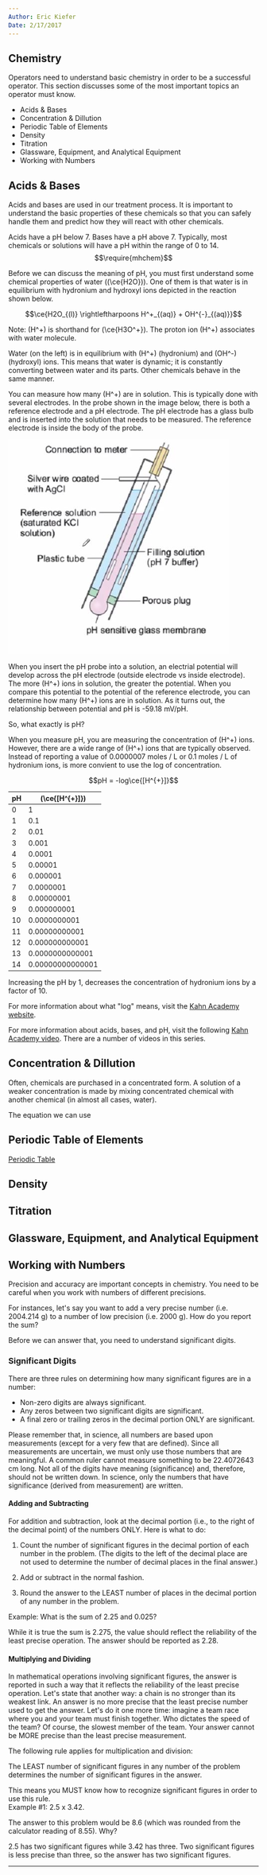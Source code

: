 ```yaml
---
Author: Eric Kiefer
Date: 2/17/2017
---
```


## Chemistry  
Operators need to understand basic chemistry in order to be a successful operator. This section discusses some of the most important topics an operator must know.

* Acids & Bases  
* Concentration & Dillution  
* Periodic Table of Elements  
* Density   
* Titration    
* Glassware, Equipment, and Analytical Equipment  
* Working with Numbers  

## Acids & Bases  

Acids and bases are used in our treatment process. It is important to understand the basic properties of these chemicals so that you can safely handle them and predict how they will react with other chemicals.

Acids have a pH below 7. Bases have a pH above 7. Typically, most chemicals or solutions will have a pH within the range of 0 to 14.
$$\require{mhchem}$$

Before we can discuss the meaning of pH, you must first understand some chemical properties of water (\(\ce{H2O}\)). One of them is that water is in equilibrium with hydronium and hydroxyl ions depicted in the reaction shown below.

$$\ce{H2O_{(l)} \rightleftharpoons H^+_{(aq)} + OH^{-}_{(aq)}}$$

Note: \(H^+\) is shorthand for \(\ce{H3O^+}\). The proton ion \(H^+\) associates with water molecule.

Water (on the left) is in equilibrium with \(H^+\) (hydronium) and \(OH^-\) (hydroxyl) ions. This means that water is dynamic; it is constantly converting between water and its parts. Other chemicals behave in the same manner.

You can measure how many \(H^+\) are in solution. This is typically done with several electrodes. In the probe shown in the image below, there is both a reference electrode and a pH electrode. The pH electrode has a glass bulb and is inserted into the solution that needs to be measured. The reference electrode is inside the body of the probe.

![Typical Probe](../img/pHmeter.png)

When you insert the pH probe into a solution, an electrial potential will develop across the pH electrode (outside electrode vs inside electrode). The more \(H^+\) ions in solution, the greater the potential. When you compare this potential to the potential of the reference electrode, you can determine how many \(H^+\) ions are in solution. As it turns out, the relationship between potential and pH is -59.18 mV/pH.

So, what exactly is pH? 

When you measure pH, you are measuring the concentration of \(H^+\) ions. However, there are a wide range of \(H^+\) ions that are typically observed. Instead of reporting a value of 0.0000007 moles / L or 0.1 moles / L of hydronium ions, is more convient to use the log of concentration.

$$pH = -log\ce{[H^{+}]}$$

pH | \(\ce{[H^{+}]}\)
------------ | ------------- 
0 | 1 
1 | 0.1 
2 | 0.01
3 | 0.001
4 | 0.0001
5 | 0.00001
6 | 0.000001
7 | 0.0000001
8 | 0.00000001
9 | 0.000000001
10 | 0.0000000001
11 | 0.00000000001
12 | 0.000000000001
13 | 0.0000000000001
14 | 0.00000000000001

Increasing the pH by 1, decreases the concentration of hydronium ions by a factor of 10.   

For more information about what "log" means, visit the [Kahn Academy website](https://www.khanacademy.org/math/algebra2/exponential-and-logarithmic-functions/introduction-to-logarithms/v/logarithms).

For more information about acids, bases, and pH, visit the following [Kahn Academy video](https://www.khanacademy.org/science/chemistry/acids-and-bases-topic/acids-and-bases/v/arrhenius-definition-of-acids-and-bases). There are a number of videos in this series.

## Concentration & Dillution  

Often, chemicals are purchased in a concentrated form. A solution of a weaker concentration is made by mixing concentrated chemical with another chemical (in almost all cases, water).

The equation we can use 



## Periodic Table of Elements  

[Periodic Table](http://www.ptable.com/)

## Density  

## Titration  

## Glassware, Equipment, and Analytical Equipment  

## Working with Numbers

Precision and accuracy are important concepts in chemistry. You need to be careful when you work with numbers of different precisions.  

For instances, let's say you want to add a very precise number (i.e. 2004.214 g) to a number of low precision (i.e. 2000 g). How do you report the sum? 

Before we can answer that, you need to understand significant digits.

### Significant Digits

There are three rules on determining how many significant figures are in a number:

* Non-zero digits are always significant.  
* Any zeros between two significant digits are significant.  
* A final zero or trailing zeros in the decimal portion ONLY are significant.

Please remember that, in science, all numbers are based upon measurements (except for a very few that are defined). Since all measurements are uncertain, we must only use those numbers that are meaningful.  A common ruler cannot measure something to be 22.4072643 cm long. Not all of the digits have meaning (significance) and, therefore, should not be written down. In science, only the numbers that have significance (derived from measurement) are written.

#### Adding and Subtracting

For addition and subtraction, look at the decimal portion (i.e., to the right of the decimal point) of the numbers ONLY. Here is what to do:

1) Count the number of significant figures in the decimal portion of each number in the problem. (The digits to the left of the decimal place are not used to determine the number of decimal places in the final answer.)

2) Add or subtract in the normal fashion.

3) Round the answer to the LEAST number of places in the decimal portion of any number in the problem. 

Example: What is the sum of 2.25 and 0.025?

While it is true the sum is 2.275, the value should reflect the reliability of the least precise operation. The answer should be reported as 2.28. 

#### Multiplying and Dividing

In mathematical operations involving significant figures, the answer is reported in such a way that it reflects the reliability of the least precise operation. Let's state that another way: a chain is no stronger than its weakest link. An answer is no more precise that the least precise number used to get the answer. Let's do it one more time: imagine a team race where you and your team must finish together. Who dictates the speed of the team? Of course, the slowest member of the team. Your answer cannot be MORE precise than the least precise measurement.  

The following rule applies for multiplication and division:

The LEAST number of significant figures in any number of the problem determines the number of significant figures in the answer.

This means you MUST know how to recognize significant figures in order to use this rule.  
Example #1: 2.5 x 3.42.

The answer to this problem would be 8.6 (which was rounded from the calculator reading of 8.55). Why?

2.5 has two significant figures while 3.42 has three. Two significant figures is less precise than three, so the answer has two significant figures. 

___